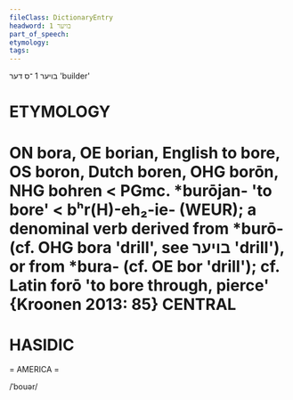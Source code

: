 ```yaml
---
fileClass: DictionaryEntry
headword: בויער 1
part_of_speech: 
etymology: 
tags: 
---
```

בויער 1
־ס
דער
'builder'

ETYMOLOGY
===========
ON bora, OE borian, English to bore, OS boron, Dutch boren, OHG borōn, NHG bohren < PGmc. *burōjan- 'to bore' < bʰr(H)-eh₂-ie- (WEUR); a denominal verb derived from *burō- (cf. OHG bora 'drill', see בויער 'drill'), or from *bura- (cf. OE bor 'drill'); cf. Latin forō 'to bore through, pierce'
{Kroonen 2013: 85}
CENTRAL
========

HASIDIC
=======
= AMERICA = 

/ˈbouər/